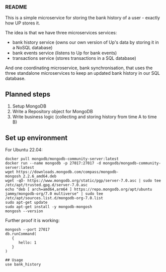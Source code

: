 ### README
This is a simple microservice for storing the bank history of a user - exactly
how UP stores it.

The idea is that we have three microservices services:
- bank history service (owns our own version of Up's data by storing it in a NoSQL database)
- bank events service (listens to Up for bank events)
- transactions service (stores transactions in a SQL database)

And one coordinating microservice, bank synchronisation, that uses the three
standalone microservices to keep an updated bank history in our SQL database.

## Planned steps
1. Setup MongoDB
2. Write a Repository object for MongoDB
3. Write business logic (collecting and storing history from time A to time B)

## Set up environment
For Ubuntu 22.04:
``` 
docker pull mongodb/mongodb-community-server:latest
docker run --name mongodb -p 27017:27017 -d mongodb/mongodb-community-server:latest
wget https://downloads.mongodb.com/compass/mongodb-mongosh_2.2.6_amd64.deb
wget -qO- https://www.mongodb.org/static/pgp/server-7.0.asc | sudo tee /etc/apt/trusted.gpg.d/server-7.0.asc
echo "deb [ arch=amd64,arm64 ] https://repo.mongodb.org/apt/ubuntu jammy/mongodb-org/7.0 multiverse" | sudo tee /etc/apt/sources.list.d/mongodb-org-7.0.list
sudo apt-get update
sudo apt-get install -y mongodb-mongosh
mongosh --version
```
Further proof it is working:
```
mongosh --port 27017
db.runCommand(
   {
      hello: 1
   }
)

## Usage
use bank_history
